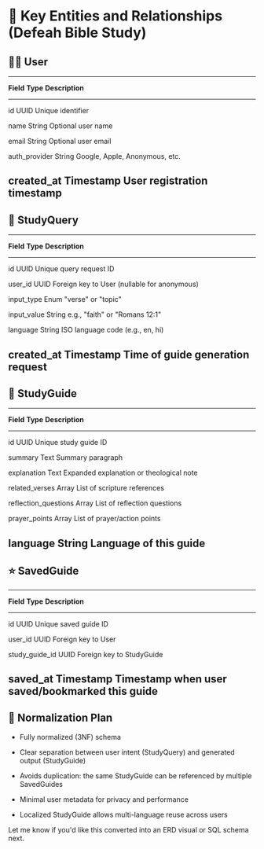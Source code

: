 # **📘 Key Entities and Relationships (Defeah Bible Study)**

## **🧑‍💼 User**

  -----------------------------------------------------------------------
  **Field**         **Type**       **Description**
  ----------------- -------------- --------------------------------------
  id                UUID           Unique identifier

  name              String         Optional user name

  email             String         Optional user email

  auth_provider     String         Google, Apple, Anonymous, etc.

  created_at        Timestamp      User registration timestamp
  -----------------------------------------------------------------------

## **📝 StudyQuery**

  ------------------------------------------------------------------------
  **Field**     **Type**     **Description**
  ------------- ------------ ---------------------------------------------
  id            UUID         Unique query request ID

  user_id       UUID         Foreign key to User (nullable for anonymous)

  input_type    Enum         \"verse\" or \"topic\"

  input_value   String       e.g., "faith" or "Romans 12:1"

  language      String       ISO language code (e.g., en, hi)

  created_at    Timestamp    Time of guide generation request
  ------------------------------------------------------------------------

## **📖 StudyGuide**

  ---------------------------------------------------------------------------
  **Field**              **Type**   **Description**
  ---------------------- ---------- -----------------------------------------
  id                     UUID       Unique study guide ID

  summary                Text       Summary paragraph

  explanation            Text       Expanded explanation or theological note

  related_verses         Array      List of scripture references

  reflection_questions   Array      List of reflection questions

  prayer_points          Array      List of prayer/action points

  language               String     Language of this guide
  ---------------------------------------------------------------------------

## **⭐ SavedGuide**

  --------------------------------------------------------------------------
  **Field**        **Type**    **Description**
  ---------------- ----------- ---------------------------------------------
  id               UUID        Unique saved guide ID

  user_id          UUID        Foreign key to User

  study_guide_id   UUID        Foreign key to StudyGuide

  saved_at         Timestamp   Timestamp when user saved/bookmarked this
                               guide
  --------------------------------------------------------------------------

## **📐 Normalization Plan**

- Fully normalized (3NF) schema

- Clear separation between user intent (StudyQuery) and generated output
  (StudyGuide)

- Avoids duplication: the same StudyGuide can be referenced by multiple
  SavedGuides

- Minimal user metadata for privacy and performance

- Localized StudyGuide allows multi-language reuse across users

Let me know if you'd like this converted into an ERD visual or SQL
schema next.
